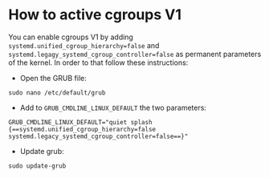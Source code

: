 # How to active cgroups V1
You can enable cgroups V1 by adding `systemd.unified_cgroup_hierarchy=false` and `systemd.legagy_systemd_cgroup_controller=false` as permanent parameters of the kernel. In order to that follow these instructions:

 - Open the GRUB file:
```
sudo nano /etc/default/grub
```

 - Add to `GRUB_CMDLINE_LINUX_DEFAULT` the two parameters:

```
GRUB_CMDLINE_LINUX_DEFAULT="quiet splash {==systemd.unified_cgroup_hierarchy=false systemd.legacy_systemd_cgroup_controller=false==}"

```

 - Update grub:
```
sudo update-grub
```

